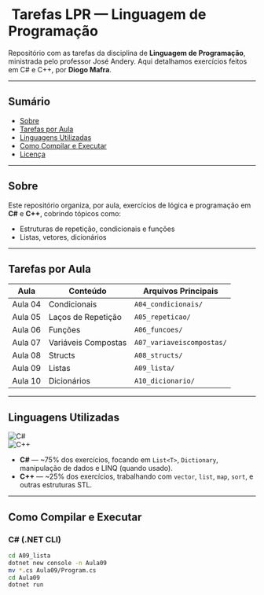 # ​​ Tarefas LPR — Linguagem de Programação

Repositório com as tarefas da disciplina de **Linguagem de Programação**, ministrada pelo professor José Andery. 
Aqui detalhamos exercícios feitos em C# e C++, por **Diogo Mafra**.

---

##  Sumário

- [Sobre](#-sobre)  
- [Tarefas por Aula](#-tarefas-por-aula)  
- [Linguagens Utilizadas](#-linguagens-utilizadas)  
- [Como Compilar e Executar](#-como-compilar-e-executar)  
- [Licença](#-licença)  

---

##  Sobre

Este repositório organiza, por aula, exercícios de lógica e programação em **C#** e **C++**, cobrindo tópicos como:
- Estruturas de repetição, condicionais e funções  
- Listas, vetores, dicionários

---

##  Tarefas por Aula

| Aula | Conteúdo | Arquivos Principais |
|------|----------|---------------------|
| Aula 04 | Condicionais | `A04_condicionais/` |
| Aula 05 | Laços de Repetição | `A05_repeticao/` |
| Aula 06 | Funções | `A06_funcoes/` |
| Aula 07 | Variáveis Compostas | `A07_variaveiscompostas/` |
| Aula 08 | Structs | `A08_structs/` |
| Aula 09 | Listas | `A09_lista/` |
| Aula 10 | Dicionários | `A10_dicionario/` |

---

##  Linguagens Utilizadas

![C#](https://img.shields.io/badge/C%23-239120?style=for-the-badge&logo=c-sharp&logoColor=white)  
![C++](https://img.shields.io/badge/C++-00599C?style=for-the-badge&logo=cplusplus&logoColor=white)  

- **C#** — ~75% dos exercícios, focando em `List<T>`, `Dictionary`, manipulação de dados e LINQ (quando usado).  
- **C++** — ~25% dos exercícios, trabalhando com `vector`, `list`, `map`, `sort`, e outras estruturas STL.

---

##  Como Compilar e Executar

### C# (.NET CLI)

```bash
cd A09_lista
dotnet new console -n Aula09
mv *.cs Aula09/Program.cs
cd Aula09
dotnet run
